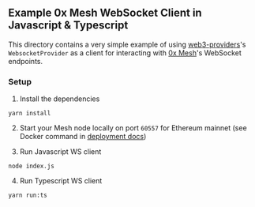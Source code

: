 ## Example 0x Mesh WebSocket Client in Javascript & Typescript

This directory contains a very simple example of using [web3-providers](https://www.npmjs.com/package/web3-providers)'s `WebsocketProvider` as a client for interacting with [0x Mesh](https://github.com/0xProject/0x-mesh)'s WebSocket endpoints.

### Setup

1. Install the dependencies

```
yarn install
```

2. Start your Mesh node locally on port `60557` for Ethereum mainnet (see Docker command in [deployment docs](DEPLOYMENT.md))

3. Run Javascript WS client

```
node index.js
```

4. Run Typescript WS client

```
yarn run:ts
```
